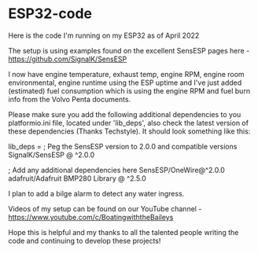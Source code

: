 # ESP32-code
Here is the code I'm running on my ESP32 as of April 2022

The setup is using examples found on the excellent SensESP pages here - https://github.com/SignalK/SensESP 

I now have engine temperature, exhaust temp, engine RPM, engine room environmental, engine runtime using the ESP uptime and I've just added (estimated) fuel consumption which is using the engine RPM and fuel burn info from the Volvo Penta documents.

Please make sure you add the following additional dependencies to you platformio.ini file, located under 'lib_deps', also check the latest version of these dependencies (Thanks Techstyle). It should look something like this:

lib_deps =
  ; Peg the SensESP version to 2.0.0 and compatible versions
  SignalK/SensESP @ ^2.0.0
  
  ; Add any additional dependencies here
  SensESP/OneWire@^2.0.0
  adafruit/Adafruit BMP280 Library @ ^2.5.0

I plan to add a bilge alarm to detect any water ingress.

Videos of my setup can be found on our YouTube channel - https://www.youtube.com/c/BoatingwiththeBaileys

Hope this is helpful and my thanks to all the talented people writing the code and continuing to develop these projects!
